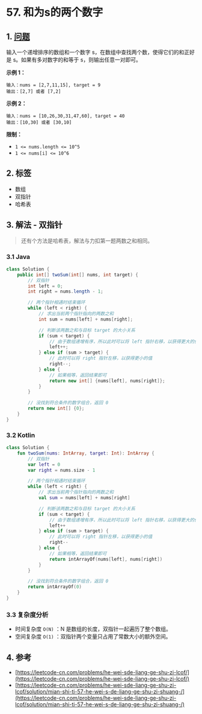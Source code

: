 # 57. 和为s的两个数字

## 1. [问题](https://leetcode-cn.com/problems/he-wei-sde-liang-ge-shu-zi-lcof/)

输入一个递增排序的数组和一个数字 s，在数组中查找两个数，使得它们的和正好是 s。如果有多对数字的和等于 s，则输出任意一对即可。

**示例 1：**

```text
输入：nums = [2,7,11,15], target = 9
输出：[2,7] 或者 [7,2]
```

**示例 2：**

```text
输入：nums = [10,26,30,31,47,60], target = 40
输出：[10,30] 或者 [30,10]
```

**限制：**

* `1 <= nums.length <= 10^5`
* `1 <= nums[i] <= 10^6`

## 2. 标签

* 数组
* 双指针
* 哈希表

## 3. 解法 - 双指针

> 还有个方法是哈希表，解法与力扣第一题两数之和相同。

### 3.1 Java

```java
class Solution {
    public int[] twoSum(int[] nums, int target) {
        // 双指针
        int left = 0;
        int right = nums.length - 1;

        // 两个指针相遇时结束循环
        while (left < right) {
            // 求出当前两个指针指向的两数之和
            int sum = nums[left] + nums[right];

            // 判断该两数之和与目标 target 的大小关系
            if (sum < target) {
                // 由于数组递增有序，所以此时可以将 left 指针右移，以获得更大的值
                left++;
            } else if (sum > target) {
                // 此时可以将 right 指针左移，以获得更小的值
                right--;
            } else {
                // 如果相等，返回结果即可
                return new int[] {nums[left], nums[right]};
            }
        }

        // 没找到符合条件的数字组合，返回 0
        return new int[] {0};
    }
}
```

### 3.2 Kotlin

```kotlin
class Solution {
    fun twoSum(nums: IntArray, target: Int): IntArray {
        // 双指针
        var left = 0
        var right = nums.size - 1

        // 两个指针相遇时结束循环
        while (left < right) {
            // 求出当前两个指针指向的两数之和
            val sum = nums[left] + nums[right]

            // 判断该两数之和与目标 target 的大小关系
            if (sum < target) {
                // 由于数组递增有序，所以此时可以将 left 指针右移，以获得更大的值
                left++
            } else if (sum > target) {
                // 此时可以将 right 指针左移，以获得更小的值
                right--
            } else {
                // 如果相等，返回结果即可
                return intArrayOf(nums[left], nums[right])
            }
        }

        // 没找到符合条件的数字组合，返回 0
        return intArrayOf(0)
    }
}
```

### 3.3 复杂度分析

* 时间复杂度 `O(N)` ：N 是数组的长度，双指针一起遍历了整个数组。
* 空间复杂度 `O(1)` ：双指针两个变量只占用了常数大小的额外空间。

## 4. 参考

* [https://leetcode-cn.com/problems/he-wei-sde-liang-ge-shu-zi-lcof/](https://leetcode-cn.com/problems/he-wei-sde-liang-ge-shu-zi-lcof/)
* [https://leetcode-cn.com/problems/he-wei-sde-liang-ge-shu-zi-lcof/solution/mian-shi-ti-57-he-wei-s-de-liang-ge-shu-zi-shuang-/](https://leetcode-cn.com/problems/he-wei-sde-liang-ge-shu-zi-lcof/solution/mian-shi-ti-57-he-wei-s-de-liang-ge-shu-zi-shuang-/)

